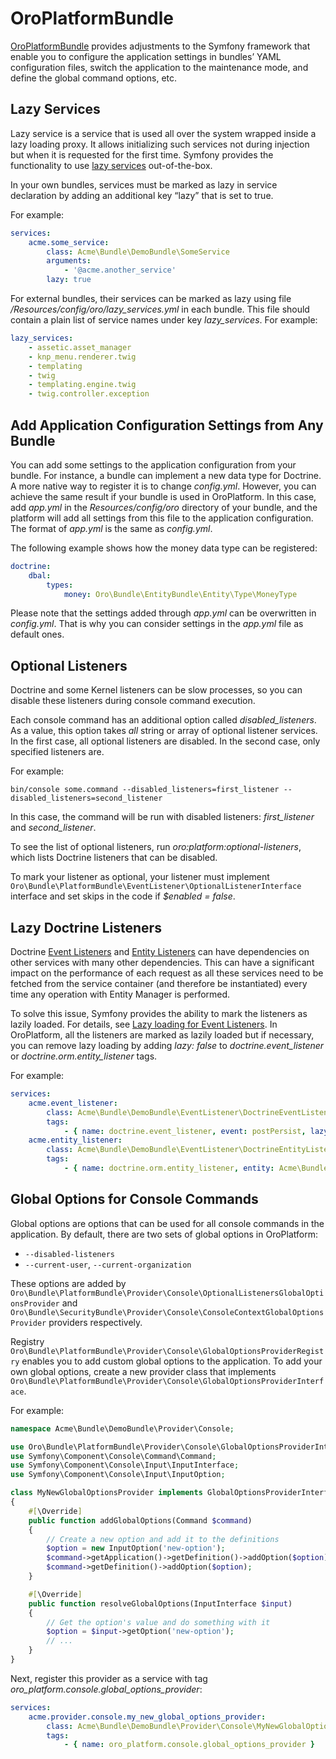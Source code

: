 <a id="bundle-docs-platform-platform-bundle"></a>

# OroPlatformBundle

<a href="https://github.com/oroinc/platform/tree/master/src/Oro/Bundle/PlatformBundle" target="_blank">OroPlatformBundle</a> provides adjustments to the Symfony framework that enable you to configure the application settings in bundles’ YAML configuration files, switch the application to the maintenance mode, and define the global command options, etc.

## Lazy Services

Lazy service is a service that is used all over the system wrapped inside a lazy loading proxy. It allows initializing such services not during injection but when it is requested for the first time. Symfony provides the functionality to use <a href="https://symfony.com/doc/6.4/service_container/lazy_services.html" target="_blank">lazy services</a> out-of-the-box.

In your own bundles, services must be marked as lazy in service declaration by adding an additional key “lazy” that is set to true.

For example:

```yaml
services:
    acme.some_service:
        class: Acme\Bundle\DemoBundle\SomeService
        arguments:
            - '@acme.another_service'
        lazy: true
```

For external bundles, their services can be marked as lazy using file  */Resources/config/oro/lazy_services.yml* in each
bundle. This file should contain a plain list of service names under key *lazy_services*. For example:

```yaml
lazy_services:
    - assetic.asset_manager
    - knp_menu.renderer.twig
    - templating
    - twig
    - templating.engine.twig
    - twig.controller.exception
```

<a id="bundle-docs-platform-platform-bundle-add-config-settings"></a>

## Add Application Configuration Settings from Any Bundle

You can add some settings to the application configuration from your bundle. For instance, a bundle can implement a new data type for Doctrine. A more native way to register it is to change *config.yml*. However, you can achieve the same result if your bundle is used in OroPlatform. In this case, add *app.yml* in the *Resources/config/oro* directory of your bundle, and the platform will add all settings from this file to the application configuration. The format of *app.yml* is the same as *config.yml*.

The following example shows how the money data type can be registered:

```yaml
doctrine:
    dbal:
        types:
            money: Oro\Bundle\EntityBundle\Entity\Type\MoneyType
```

Please note that the settings added through *app.yml* can be overwritten in *config.yml*. That is why you can consider settings in the *app.yml* file as default ones.

## Optional Listeners

Doctrine and some Kernel listeners can be slow processes, so you can disable these listeners during console command execution.

Each console command has an additional option called *disabled_listeners*. As a value, this option takes *all* string or array of optional listener services. In the first case, all optional listeners are disabled. In the second case, only specified listeners are.

For example:

```none
bin/console some.command --disabled_listeners=first_listener --disabled_listeners=second_listener
```

In this case, the command will be run with disabled listeners: *first_listener* and *second_listener*.

To see the list of optional listeners, run *oro:platform:optional-listeners*, which lists Doctrine listeners that can be disabled.

To mark your listener as optional, your listener must implement `Oro\Bundle\PlatformBundle\EventListener\OptionalListenerInterface` interface and set skips in the code if  *$enabled = false*.

## Lazy Doctrine Listeners

Doctrine <a href="https://symfony.com/doc/current/doctrine/events.html" target="_blank">Event Listeners</a> and <a href="https://symfony.com/bundles/DoctrineBundle/current/entity-listeners.html" target="_blank">Entity Listeners</a> can have dependencies on other services with many other dependencies. This can have a significant impact on the
performance of each request as all these services need to be fetched from the service container (and therefore be instantiated) every time any operation with Entity Manager is performed.

To solve this issue, Symfony provides the ability to mark the listeners as lazily loaded. For details, see <a href="https://symfony.com/doc/current/doctrine/events.html#lazy-loading-for-event-listeners" target="_blank">Lazy loading for Event Listeners</a>. In OroPlatform, all the listeners are marked as lazily loaded but if necessary, you can remove lazy loading by adding *lazy: false* to *doctrine.event_listener* or *doctrine.orm.entity_listener* tags.

For example:

```yaml
services:
    acme.event_listener:
        class: Acme\Bundle\DemoBundle\EventListener\DoctrineEventListener
        tags:
            - { name: doctrine.event_listener, event: postPersist, lazy: false }
    acme.entity_listener:
        class: Acme\Bundle\DemoBundle\EventListener\DoctrineEntityListener
        tags:
            - { name: doctrine.orm.entity_listener, entity: Acme\Bundle\DemoBundle\Entity\MyEntity, event: postPersist, lazy: false }
```

## Global Options for Console Commands

Global options are options that can be used for all console commands in the application.
By default, there are two sets of global options in OroPlatform:

* `--disabled-listeners`
* `--current-user`, `--current-organization`

These options are added by `Oro\Bundle\PlatformBundle\Provider\Console\OptionalListenersGlobalOptionsProvider` and `Oro\Bundle\SecurityBundle\Provider\Console\ConsoleContextGlobalOptionsProvider` providers respectively.

Registry `Oro\Bundle\PlatformBundle\Provider\Console\GlobalOptionsProviderRegistry` enables you to add custom global options to the application.
To add your own global options, create a new provider class that implements `Oro\Bundle\PlatformBundle\Provider\Console\GlobalOptionsProviderInterface`.

For example:

```php
namespace Acme\Bundle\DemoBundle\Provider\Console;

use Oro\Bundle\PlatformBundle\Provider\Console\GlobalOptionsProviderInterface;
use Symfony\Component\Console\Command\Command;
use Symfony\Component\Console\Input\InputInterface;
use Symfony\Component\Console\Input\InputOption;

class MyNewGlobalOptionsProvider implements GlobalOptionsProviderInterface
{
    #[\Override]
    public function addGlobalOptions(Command $command)
    {
        // Create a new option and add it to the definitions
        $option = new InputOption('new-option');
        $command->getApplication()->getDefinition()->addOption($option);
        $command->getDefinition()->addOption($option);
    }

    #[\Override]
    public function resolveGlobalOptions(InputInterface $input)
    {
        // Get the option's value and do something with it
        $option = $input->getOption('new-option');
        // ...
    }
}
```

Next, register this provider as a service with tag *oro_platform.console.global_options_provider*:

```yaml
services:
    acme.provider.console.my_new_global_options_provider:
        class: Acme\Bundle\DemoBundle\Provider\Console\MyNewGlobalOptionsProvider
        tags:
            - { name: oro_platform.console.global_options_provider }
```

<!-- Frontend -->
